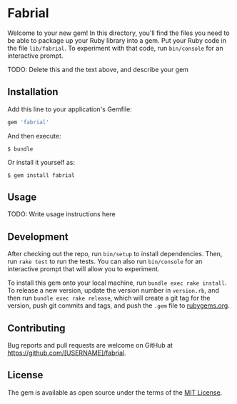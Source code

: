# Fabrial

Welcome to your new gem! In this directory, you'll find the files you need to be able to package up your Ruby library into a gem. Put your Ruby code in the file `lib/fabrial`. To experiment with that code, run `bin/console` for an interactive prompt.

TODO: Delete this and the text above, and describe your gem

## Installation

Add this line to your application's Gemfile:

```ruby
gem 'fabrial'
```

And then execute:

    $ bundle

Or install it yourself as:

    $ gem install fabrial

## Usage

TODO: Write usage instructions here

## Development

After checking out the repo, run `bin/setup` to install dependencies. Then, run `rake test` to run the tests. You can also run `bin/console` for an interactive prompt that will allow you to experiment.

To install this gem onto your local machine, run `bundle exec rake install`. To release a new version, update the version number in `version.rb`, and then run `bundle exec rake release`, which will create a git tag for the version, push git commits and tags, and push the `.gem` file to [rubygems.org](https://rubygems.org).

## Contributing

Bug reports and pull requests are welcome on GitHub at https://github.com/[USERNAME]/fabrial.

## License

The gem is available as open source under the terms of the [MIT License](https://opensource.org/licenses/MIT).
